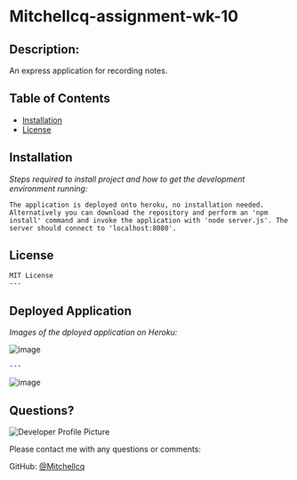 # Mitchellcq-assignment-wk-10

## Description:

An express application for recording notes.
## Table of Contents
* [Installation](#installation)
* [License](#license)

## Installation

*Steps required to install project and how to get the development environment running:*

    The application is deployed onto heroku, no installation needed. Alternatively you can download the repository and perform an 'npm install' command and invoke the application with 'node server.js'. The server should connect to 'localhost:8080'.

## License

    MIT License
    ---

## Deployed Application

*Images of the dployed application on Heroku:*

![image](https://user-images.githubusercontent.com/68998298/97869027-d4429300-1d64-11eb-87a1-585ded2a2dae.png)

    ---

![image](https://user-images.githubusercontent.com/68998298/97874972-e248e180-1d6d-11eb-8e74-e2179b0b51f1.png)

## Questions?

![Developer Profile Picture](https://avatars1.githubusercontent.com/u/68998298?v=4)

Please contact me with any questions or comments:

GitHub: [@Mitchellcq](https://api.github.com/users/Mitchellcq)